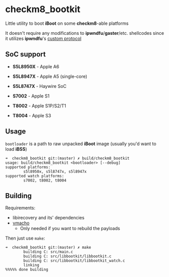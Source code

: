 # checkm8_bootkit

Little utility to boot **iBoot** on some **checkm8**-able platforms

It doesn't require any modifications to **ipwndfu**/**gaster**/etc. shellcodes since it utilizes **ipwndfu**'s [custom protocol](https://github.com/axi0mX/ipwndfu/blob/master/src/usb_0xA1_2_armv7.S)

## SoC support

* **S5L8950X** - Apple A6
* **S5L8947X** - Apple A5 (single-core)
* **S5L8747X** - Haywire SoC

* **S7002** - Apple S1
* **T8002** - Apple S1P/S2/T1
* **T8004** - Apple S3

## Usage

`bootloader` is a path to raw unpacked **iBoot** image (usually you'd want to load **iBSS**)

```
➜  checkm8_bootkit git:(master) ✗ build/checkm8_bootkit
usage: build/checkm8_bootkit <bootloader> [--debug]
supported platforms:
        s5l8950x, s5l8747x, s5l8947x
supported watch platforms:
        s7002, t8002, t8004
```

## Building

Requirements:

* libirecovery and its' dependencies
* [vmacho](https://github.com/Siguza/misc/blob/master/vmacho.c)
    * Only needed if you want to rebuild the payloads

Then just use `make`:

```
➜  checkm8_bootkit git:(master) ✗ make
        building C: src/main.c
        building C: src/libbootkit/libbootkit.c
        building C: src/libbootkit/libbootkit_watch.c
        linking
%%%%% done building
```
